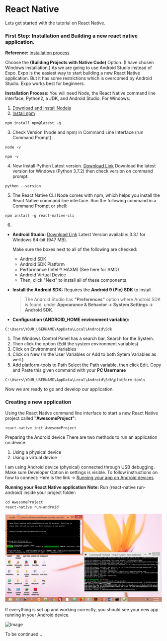 # React Native

Lets get started with the tutorial on React Native.

### First Step: Installation and Building a new react native application.

**Reference:**
[Installation process](https://facebook.github.io/react-native/docs/getting-started)

Choose the **(Building Projects with Native Code)** Option. (I have chosen Windows Installation.)
As we are going to use Android Studio instead of Expo. Expo is the easiest way to start building a new React Native application.
But it has some restrictions which is overcomed by Android Studio. Expo works best for beginners.

**Installation Process:**
You will need Node, the React Native command line interface, Python2, a JDK, and Android Studio.
For Windows:
1. [Download and Install Nodejs](https://nodejs.org/en/download/)
2. [Install npm]()
```
npm install npm@latest -g
```
3. Check Version (Node and npm) in Command Line Interface (run Command Prompt): 
```
node -v
```
```
npm -v
```
4. Now Install Python Latest version. [Download Link](https://www.python.org/downloads/)
Download the latest version for Windows (Python 3.7.2)
then check version on command prompt: 
```
python --version
```
5. The React Native CLI
Node comes with npm, which helps you install the React Native command line interface.
Run the following command in a Command Prompt or shell:
```
npm install -g react-native-cli
```

6. 
  - **Android Studio:** [Download Link](https://developer.android.com/studio/)
    Latest Version available: 3.3.1 for Windows 64-bit (947 MB).

    Make sure the boxes next to all of the following are checked:
    - Android SDK
    - Android SDK Platform
    - Performance (Intel ® HAXM) (See here for AMD)
    - Android Virtual Device
    - Then, click "Next" to install all of these components.

  - **Install the Android SDK:** Requires the **Android 9 (Pie) SDK** to install.
    > The Android Studio has **"Preferences"** option where Android SDK is found, under **Appearance & Behavior → System Settings → Android SDK**.
  - **Configuration (ANDROID_HOME environment variable):**
```
C:\Users\YOUR_USERNAME\AppData\Local\Android\Sdk
```
1. The Windows Control Panel has a search bar, Search for the System.
2. Then click the option (Edit the system environment variables).
3. Click on Environment Variables
4. Click on New (In the User Variables or Add to both Sytem Variables as well.)
5. Add platform-tools to Path
Select the Path variable, then click Edit. Copy and Paste this given command with your **PC Username**
```
C:\Users\YOUR_USERNAME\AppData\Local\Android\Sdk\platform-tools
```
Now we are ready to go and develop our application.

### Creating a new application
Using the React Native command line interface to start a new React Native project called **"AwesomeProject"**:
```
react-native init AwesomeProject
```
Preparing the Android device
There are two methods to run an application on device.
1. Using a physical device
2. Using a virtual device

I am using Android device (physical) connected through USB debugging. Make sure Developer Option in settings is visible.
To follow instructions on how to connect: Here is the link -> [Running your app on Android devices](https://facebook.github.io/react-native/docs/running-on-device)

**Running your React Native application**
**Note:** Run (react-native run-android) inside your project folder:
```
cd AwesomeProject
react-native run-android
```
![Image](https://raw.githubusercontent.com/sagarkalyan/react-native/master/images/pic2.png)

If everything is set up and working correctly, you should see your new app running in your Android device.

![Image](https://raw.githubusercontent.com/sagarkalyan/react-native/master/images/pic3.png)

To be continued...


